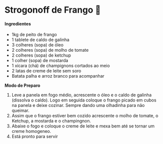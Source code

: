 # Strogonoff de Frango 🐔



#### **Ingredientes**



- 1kg de peito de frango
- 1 tablete de caldo de galinha
- 3 colheres (sopa) de óleo
- 2 colheres (sopa) de molho de tomate
- 2 colheres (sopa) de ketchup
- 1 colher (sopa) de mostarda
- 1 xícara (chá) de champignons cortados ao meio
- 2 latas de creme de leite sem soro
- Batata palha e arroz branco para acompanhar

**Modo de Preparo**



1. Leve a panela em fogo médio, acrescente o óleo e o caldo de galinha (dissolva o caldo). Logo em seguida coloque o frango picado em cubos na panela e deixe cozinar. Sempre dando uma olhadinha para não queimar.
2. Assim que o frango estiver bem cozido acrescente o molho de tomate, o Ketchup, a mostarda e o champingnon.
3. Abaixe o fogo e coloque o creme de leite e mexa bem até se tornar um creme homogeneo.
4. Está pronto para servir